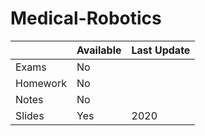 # Medical-Robotics

|   | Available | Last Update |
| ------------- | ------------- | ------------ |
| Exams | No | | 
| Homework  | No  |  |
| Notes  | No  | | 
| Slides | Yes | 2020 | 
